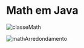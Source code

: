 # Math em Java


![classeMath](https://user-images.githubusercontent.com/75428465/159002224-6fe2a6ce-1c97-4d2d-b26d-343019c3fa23.png)


![mathArredondamento](https://user-images.githubusercontent.com/75428465/159002322-5754fc9a-fede-4828-82a9-9f8176d7565e.png)
